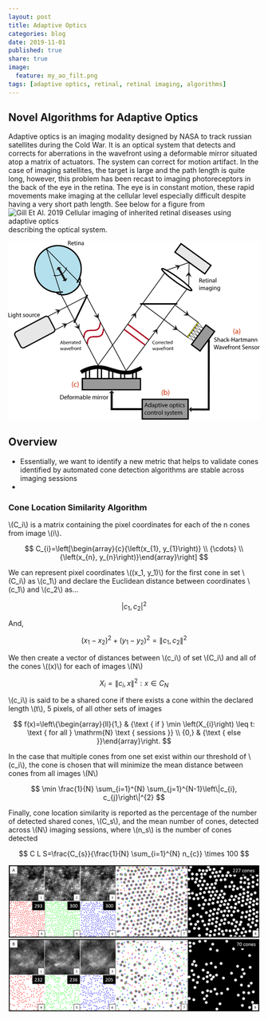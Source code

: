 ```yaml
---
layout: post
title: Adaptive Optics
categories: blog
date: 2019-11-01
published: true
share: true
image:
  feature: my_ao_filt.png
tags: [adaptive optics, retinal, retinal imaging, algorithms]
---
```


## Novel Algorithms for Adaptive Optics

Adaptive optics is an imaging modality designed by NASA to track russian satellites during the Cold War. It is an optical system that detects and corrects for aberrations in the wavefront using a deformable mirror situated atop a matrix of actuators. The system can correct for motion artifact. In the case of imaging satellites, the target is large and the path length is quite long, however, this problem has been recast to imaging photoreceptors in the back of the eye in the retina. The eye is in constant motion, these rapid movements make imaging at the cellular level especially difficult despite having a very short path length. See below for a figure from ![Gill Et Al. 2019 Cellular imaging of inherited retinal diseases using adaptive optics](https://www.nature.com/articles/s41433-019-0474-3) describing the optical system.

![](/images/blogs/novel_algorithms/ao_system.png)

## Overview

- Essentially, we want to identify a new metric that helps to validate cones identified by automated cone detection algorithms are stable across imaging sessions
- 

### Cone Location Similarity Algorithm

\\(C_i\\) is a matrix containing the pixel coordinates for each of the n cones from image \\(i\\).

$$
C_{i}=\left[\begin{array}{c}{\left(x_{1}, y_{1}\right)} \\ {\cdots} \\ {\left(x_{n}, y_{n}\right)}\end{array}\right]
$$

We can represent pixel coordinates \\((x_1, y_1)\\) for the first cone in set \\(C_i\\) as \\(c_1\\) and declare the Euclidean distance between coordinates \\(c_1\\) and \\(c_2\\) as...

$$
|c_{1}, c_{2}|^{2}
$$

And,

$$
\left(x_{1}-x_{2}\right)^{2}+\left(y_{1}-y_{2}\right)^{2}=\left\|c_{1}, c_{2}\right\|^{2}
$$

We then create a vector of distances between \\(c_i\\) of set \\(C_i\\) and all of the cones \\((x)\\) for each of images \\(N\\)

$$
X_{i}=\left\|c_{i}, x\right\|^{2}: x \in C_{N}
$$

\\(c_i\\) is said to be a shared cone if there exists a cone within the declared length \\(t\\), 5 pixels, of all other sets of images

$$
f(x)=\left\{\begin{array}{ll}{1,} & {\text { if } \min \left(X_{i}\right) \leq t: \text { for all } \mathrm{N} \text { sessions }} \\ {0,} & {\text { else }}\end{array}\right.
$$

In the case that multiple cones from one set exist within our threshold of \\(c_i\\), the cone is chosen that will minimize the mean distance between cones from all images \\(N\\)

$$
\min \frac{1}{N} \sum_{i=1}^{N} \sum_{j=1}^{N-1}\left\|c_{i}, c_{j}\right\|^{2}
$$

Finally, cone location similarity is reported as the percentage of the number of detected shared cones, \\(C_s\\), and the mean number of cones, detected across \\(N\\) imaging sessions, where \\(n_s\\) is the number of cones detected

$$
C L S=\frac{C_{s}}{\frac{1}{N} \sum_{i=1}^{N} n_{c}} \times 100
$$


![](/images/blogs/novel_algorithms/new_overview.png)

